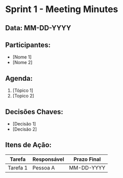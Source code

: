 # Sprint 1 - Meeting Minutes

## Data: MM-DD-YYYY  
## Participantes:
- [Nome 1]
- [Nome 2]

## Agenda:
1. [Tópico 1]
2. [Topico 2]

## Decisões Chaves:
- [Decisão 1]
- [Decisão 2]

## Itens de Ação:
| Tarefa   | Responsável | Prazo Final |
| -------- | ----------- | ----------- |
| Tarefa 1 | Pessoa A    | MM-DD-YYYY  |
